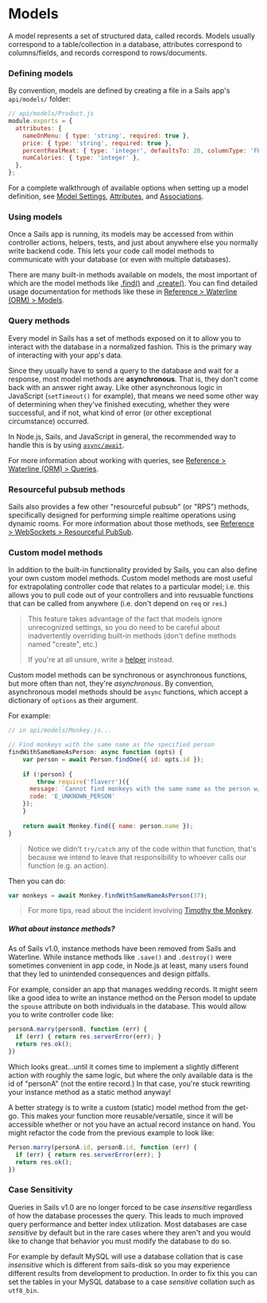 # Models

A model represents a set of structured data, called records.  Models usually correspond to a table/collection in a database, attributes correspond to columns/fields, and records correspond to rows/documents.

### Defining models

By convention, models are defined by creating a file in a Sails app's `api/models/` folder:

```javascript
// api/models/Product.js
module.exports = {
  attributes: {
    nameOnMenu: { type: 'string', required: true },
    price: { type: 'string', required: true },
    percentRealMeat: { type: 'integer', defaultsTo: 20, columnType: 'FLOAT' },
    numCalories: { type: 'integer' },
  },
};
```

For a complete walkthrough of available options when setting up a model definition, see [Model Settings](https://sailsjs.com/documentation/concepts/models-and-orm/model-settings), [Attributes](https://sailsjs.com/documentation/concepts/models-and-orm/attributes), and [Associations](https://sailsjs.com/documentation/concepts/models-and-orm/associations).

<!--
commented-out content at: https://gist.github.com/rachaelshaw/1d7a989f6685f11134de3a5c47b2ebb8#1


commented-out content at: https://gist.github.com/rachaelshaw/1d7a989f6685f11134de3a5c47b2ebb8#2
-->



### Using models

Once a Sails app is running, its models may be accessed from within controller actions, helpers, tests, and just about anywhere else you normally write backend code.  This lets your code call model methods to communicate with your database (or even with multiple databases).

There are many built-in methods available on models, the most important of which are the model methods like [.find()](https://sailsjs.com/documentation/reference/waterline/models/find) and [.create()](https://sailsjs.com/documentation/reference/waterline/models/create).  You can find detailed usage documentation for methods like these in [Reference > Waterline (ORM) > Models](https://sailsjs.com/documentation/reference/waterline-orm/models).


### Query methods

Every model in Sails has a set of methods exposed on it to allow you to interact with the database in a normalized fashion. This is the primary way of interacting with your app's data.

Since they usually have to send a query to the database and wait for a response, most model methods are **asynchronous**.  That is, they don't come back with an answer right away.  Like other asynchronous logic in JavaScript (`setTimeout()` for example), that means we need some other way of determining when they've finished executing, whether they were successful, and if not, what kind of error (or other exceptional circumstance) occurred.

In Node.js, Sails, and JavaScript in general, the recommended way to handle this is by using [`async/await`](https://developer.mozilla.org/en-US/docs/Web/JavaScript/Reference/Operators/await).

For more information about working with queries, see [Reference > Waterline (ORM) > Queries](https://sailsjs.com/documentation/reference/waterline-orm/queries).

### Resourceful pubsub methods

Sails also provides a few other "resourceful pubsub" (or "RPS") methods, specifically designed for performing simple realtime operations using dynamic rooms.  For more information about those methods, see [Reference > WebSockets > Resourceful PubSub](https://sailsjs.com/documentation/reference/web-sockets/resourceful-pub-sub).


### Custom model methods

In addition to the built-in functionality provided by Sails, you can also define your own custom model methods.  Custom model methods are most useful for extrapolating controller code that relates to a particular model; i.e. this allows you to pull code out of your controllers and into reusuable functions that can be called from anywhere (i.e. don't depend on `req` or `res`.)

> This feature takes advantage of the fact that models ignore unrecognized settings, so you do need to be careful about inadvertently overriding built-in methods (don't define methods named "create", etc.)
>
> If you're at all unsure, write a [helper](https://sailsjs.com/documentation/concepts/helpers) instead.

Custom model methods can be synchronous or asynchronous functions, but more often than not, they're _asynchronous_.  By convention, asynchronous model methods should be `async` functions, which accept a dictionary of `options` as their argument.

For example:

```js
// in api/models/Monkey.js...

// Find monkeys with the same name as the specified person
findWithSameNameAsPerson: async function (opts) {
	var person = await Person.findOne({ id: opts.id });
	
	if (!person) {
		throw require('flaverr')({
      message: `Cannot find monkeys with the same name as the person w/ id=${opts.id} because that person does not exist.`,
      code: 'E_UNKNOWN_PERSON'
    });
	}
	
	return await Monkey.find({ name: person.name });
}
```
> Notice we didn't `try/catch` any of the code within that function, that's because we intend to leave that responsibility to whoever calls our function (e.g. an action).

Then you can do:

```js
var monkeys = await Monkey.findWithSameNameAsPerson(37);
```

> For more tips, read about the incident involving [Timothy the Monkey]().

##### What about instance methods?

As of Sails v1.0, instance methods have been removed from Sails and Waterline.  While instance methods like `.save()` and `.destroy()` were sometimes convenient in app code, in Node.js at least, many users found that they led to unintended consequences and design pitfalls.

For example, consider an app that manages wedding records.  It might seem like a good idea to write an instance method on the Person model to update the `spouse` attribute on both individuals in the database.  This would allow you to write controller code like:

```js
personA.marry(personB, function (err) {
  if (err) { return res.serverError(err); }
  return res.ok();
})
```

Which looks great...until it comes time to implement a slightly different action with roughly the same logic, but where the only available data is the id of "personA" (not the entire record.)  In that case, you're stuck rewriting your instance method as a static method anyway!

A better strategy is to write a custom (static) model method from the get-go.  This makes your function more reusable/versatile, since it will be accessible whether or not you have an actual record instance on hand.  You might refactor the code from the previous example to look like:

```js
Person.marry(personA.id, personB.id, function (err) {
  if (err) { return res.serverError(err); }
  return res.ok();
})
```

### Case Sensitivity

Queries in Sails v1.0 are no longer forced to be case *insensitive* regardless of how the database processes the query. This leads to much improved query performance and better index utilization. Most databases are case *sensitive* by default but in the rare cases where they aren't and you would like to change that behavior you must modify the database to do so.

For example by default MySQL will use a database collation that is case *insensitive* which is different from sails-disk so you may experience different results from development to production. In order to fix this you can set the tables in your MySQL database to a case *sensitive* collation such as `utf8_bin`.


<!--
commented-out content at: https://gist.github.com/rachaelshaw/1d7a989f6685f11134de3a5c47b2ebb8#3


commented-out content at: https://gist.github.com/rachaelshaw/1d7a989f6685f11134de3a5c47b2ebb8#4

commented-out content at: https://gist.github.com/rachaelshaw/1d7a989f6685f11134de3a5c47b2ebb8#5

commented-out content at: https://gist.github.com/rachaelshaw/1d7a989f6685f11134de3a5c47b2ebb8#6
-->

<docmeta name="displayName" value="Models">
<docmeta name="nextUpLink" value="/documentation/concepts/configuration">
<docmeta name="nextUpName" value="Configuration">
